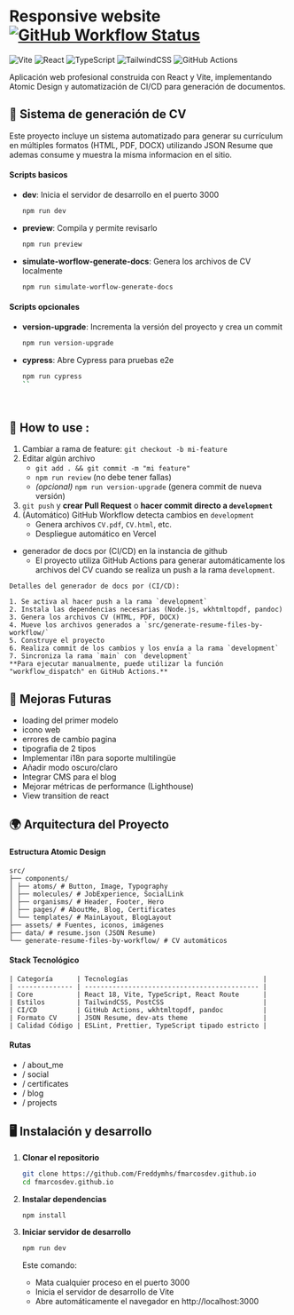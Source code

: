#  Responsive website [![GitHub Workflow Status](https://img.shields.io/github/actions/workflow/status/freddymhs/fmarcosdev.github.io/generate-resume.yml?branch=development)](https://github.com/freddymhs/fmarcosdev.github.io/actions/workflows/generate-resume.yml)

![Vite](https://img.shields.io/badge/vite-%23646CFF.svg?style=for-the-badge&logo=vite&logoColor=white)
![React](https://img.shields.io/badge/react-%2320232a.svg?style=for-the-badge&logo=react&logoColor=%2361DAFB)
![TypeScript](https://img.shields.io/badge/typescript-%23007ACC.svg?style=for-the-badge&logo=typescript&logoColor=white)
![TailwindCSS](https://img.shields.io/badge/tailwindcss-%2338B2AC.svg?style=for-the-badge&logo=tailwind-css&logoColor=white)
![GitHub Actions](https://img.shields.io/badge/github%20actions-%232671E5.svg?style=for-the-badge&logo=githubactions&logoColor=white)

Aplicación web profesional construida con React y Vite, implementando Atomic Design y automatización de CI/CD para generación de documentos.


## 🚀 Sistema de generación de CV

Este proyecto incluye un sistema automatizado para generar su currículum en múltiples formatos (HTML, PDF, DOCX) utilizando JSON Resume que ademas consume y muestra la misma informacion en el sitio.


#### Scripts basicos

- **dev**: Inicia el servidor de desarrollo en el puerto 3000
  ```bash
  npm run dev
  ```
  
- **preview**: Compila y permite revisarlo 
  ```bash
  npm run preview
  ```

- **simulate-worflow-generate-docs**: Genera los archivos de CV localmente
  ```bash
  npm run simulate-worflow-generate-docs
  ```
#### Scripts opcionales

- **version-upgrade**: Incrementa la versión del proyecto y crea un commit
  ```bash
  npm run version-upgrade
  ```
- **cypress**: Abre Cypress para pruebas e2e
  ```bash
  npm run cypress
  ``




## 📝 How to use :  

1. Cambiar a rama de feature: `git checkout -b mi-feature`
2. Editar algún archivo
   - `git add . && git commit -m "mi feature"`
   - `npm run review` (no debe tener fallas)
   - _(opcional)_ `npm run version-upgrade` (genera commit de nueva versión)
3. `git push` y **crear Pull Request** o **hacer commit directo a `development`**
4. (Automático) GitHub Workflow detecta cambios en `development`
   - Genera archivos `CV.pdf`, `CV.html`, etc.
   - Despliegue automático en Vercel


- generador de docs por (CI/CD) en la instancia de  github
  - El proyecto utiliza GitHub Actions para generar automáticamente los archivos del CV cuando se realiza un push a la rama `development`. 
```
Detalles del generador de docs por (CI/CD):

1. Se activa al hacer push a la rama `development`
2. Instala las dependencias necesarias (Node.js, wkhtmltopdf, pandoc)
3. Genera los archivos CV (HTML, PDF, DOCX)
4. Mueve los archivos generados a `src/generate-resume-files-by-workflow/`
5. Construye el proyecto
6. Realiza commit de los cambios y los envía a la rama `development`
7. Sincroniza la rama `main` con `development`
**Para ejecutar manualmente, puede utilizar la función "workflow_dispatch" en GitHub Actions.**
```



## 📌 Mejoras Futuras
- loading del primer modelo
- icono web
- errores de cambio pagina
- tipografia de 2 tipos
- Implementar i18n para soporte multilingüe
- Añadir modo oscuro/claro
- Integrar CMS para el blog
- Mejorar métricas de performance (Lighthouse)
- View transition de react

## **🌍 Arquitectura del Proyecto**

####  Estructura Atomic Design

```
src/
├── components/
│ ├── atoms/ # Button, Image, Typography
│ ├── molecules/ # JobExperience, SocialLink
│ ├── organisms/ # Header, Footer, Hero
│ ├── pages/ # AboutMe, Blog, Certificates
│ └── templates/ # MainLayout, BlogLayout
├── assets/ # Fuentes, iconos, imágenes
├── data/ # resume.json (JSON Resume)
└── generate-resume-files-by-workflow/ # CV automáticos
```

####  Stack Tecnológico

```
| Categoría      | Tecnologías                                  |
| -------------- | -------------------------------------------- |
| Core           | React 18, Vite, TypeScript, React Route      |
| Estilos        | TailwindCSS, PostCSS                         |
| CI/CD          | GitHub Actions, wkhtmltopdf, pandoc          |
| Formato CV     | JSON Resume, dev-ats theme                   |
| Calidad Código | ESLint, Prettier, TypeScript tipado estricto |
```

<!-- ## 🎨 Colores

Paleta de Colores:

- #DFD829	Resaltado	
- #252830	Fondo	
- #61A059	Títulos	
- #FFFFFF	Texto	 -->

<!-- ## Tipografía

Primaria: Inter (sans-serif)
Secundaria: Mono Lisa (monospace) -->

#### Rutas
- / about_me
- / social
- / certificates
- / blog
- / projects

## **🖥 Instalación y desarrollo**

1. **Clonar el repositorio**
   ```bash
   git clone https://github.com/Freddymhs/fmarcosdev.github.io
   cd fmarcosdev.github.io
   ```

2. **Instalar dependencias**
   ```bash
   npm install
   ```

3. **Iniciar servidor de desarrollo**
   ```bash
   npm run dev
   ```
   Este comando:
   - Mata cualquier proceso en el puerto 3000
   - Inicia el servidor de desarrollo de Vite
   - Abre automáticamente el navegador en http://localhost:3000
